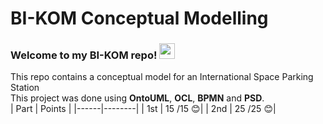 # BI-KOM Conceptual Modelling
### Welcome to my BI-KOM repo! <img src="https://media.giphy.com/media/hvRJCLFzcasrR4ia7z/giphy.gif" width="25px">  
This repo contains a conceptual model for an International Space Parking Station  
This project was done using **OntoUML**, **OCL**, **BPMN** and **PSD**.  
| Part | Points |
|------|--------|
| 1st  | 15 /15 :blush:|
| 2nd  | 25 /25 :blush:|
